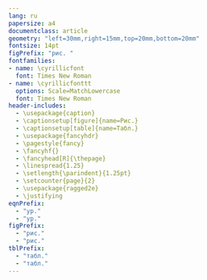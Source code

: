 ```yaml
---
lang: ru
papersize: a4
documentclass: article
geometry: "left=30mm,right=15mm,top=20mm,bottom=20mm"
fontsize: 14pt
figPrefix: "рис. "
fontfamilies:
- name: \cyrillicfont
  font: Times New Roman
- name: \cyrillicfonttt
  options: Scale=MatchLowercase
  font: Times New Roman
header-includes:
  - \usepackage{caption}
  - \captionsetup[figure]{name=Рис.}
  - \captionsetup[table]{name=Табл.}
  - \usepackage{fancyhdr}
  - \pagestyle{fancy}
  - \fancyhf{}
  - \fancyhead[R]{\thepage}
  - \linespread{1.25}
  - \setlength{\parindent}{1.25pt}
  - \setcounter{page}{2}
  - \usepackage{ragged2e}
  - \justifying
eqnPrefix:
  - "ур."
  - "ур."
figPrefix:
  - "рис."
  - "рис."
tblPrefix:
  - "табл."
  - "табл."
---
```

